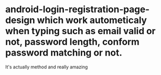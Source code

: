 # android-login-registration-page-design which work autometicaly when typing such as email valid or not, password length, conform password matching or not.
It's actually method and really amazing
